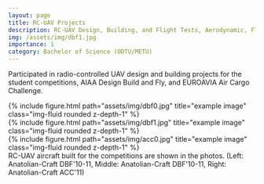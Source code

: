```yaml
---
layout: page
title: RC-UAV Projects
description: RC-UAV Design, Building, and Flight Tests, Aerodynamic, Flight Dynamic and Propulsion System Optimization  
img: /assets/img/dbf1.jpg
importance: 1
category: Bachelor of Science (ODTU/METU)
---
```


Participated in radio-controlled UAV design and building projects for the student competitions, AIAA Design Build and Fly, and EUROAVIA Air Cargo Challenge. 


<div class="row">
    <div class="col-sm mt-3 mt-md-0">
        {% include figure.html path="assets/img/dbf0.jpg" title="example image" class="img-fluid rounded z-depth-1" %}
    </div>
    <div class="col-sm mt-3 mt-md-0">
        {% include figure.html path="assets/img/dbf1.jpg" title="example image" class="img-fluid rounded z-depth-1" %}
    </div>
    <div class="col-sm mt-3 mt-md-0">
        {% include figure.html path="assets/img/acc0.jpg" title="example image" class="img-fluid rounded z-depth-1" %}
    </div>
</div>
<div class="caption">
    RC-UAV aircraft built for the competitions are shown in the photos. (Left: Anatolian-Craft DBF'10-11, Middle: Anatolian-Craft DBF'10-11, Right: Anatolian-Craft ACC'11)
</div>
 
